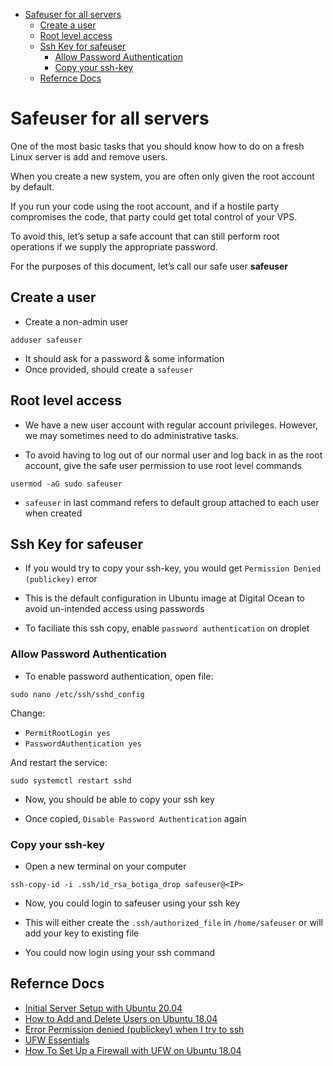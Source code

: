 - [Safeuser for all servers](#safeuser-for-all-servers)
  - [Create a user](#create-a-user)
  - [Root level access](#root-level-access)
  - [Ssh Key for safeuser](#ssh-key-for-safeuser)
    - [Allow Password Authentication](#allow-password-authentication)
    - [Copy your ssh-key](#copy-your-ssh-key)
  - [Refernce Docs](#refernce-docs)

# Safeuser for all servers

One of the most basic tasks that you should know how to do on a fresh Linux server is add and remove users.

When you create a new system, you are often only given the root account by default.

If you run your code using the root account, and if a hostile party compromises the code, that party could get total control of your VPS.

To avoid this, let’s setup a safe account that can still perform root operations if we supply the appropriate password.

For the purposes of this document, let’s call our safe user **safeuser**

## Create a user

-   Create a non-admin user

```
adduser safeuser
```

-   It should ask for a password & some information
-   Once provided, should create a `safeuser`

## Root level access

-   We have a new user account with regular account privileges. However, we may sometimes need to do administrative tasks.

-   To avoid having to log out of our normal user and log back in as the root account, give the safe user permission to use root level commands

```
usermod -aG sudo safeuser
```

-   `safeuser` in last command refers to default group attached to each user when created

## Ssh Key for safeuser

-   If you would try to copy your ssh-key, you would get `Permission Denied (publickey)` error

-   This is the default configuration in Ubuntu image at Digital Ocean to avoid un-intended access using passwords

-   To faciliate this ssh copy, enable `password authentication` on droplet

### Allow Password Authentication

-   To enable password authentication, open file:

```
sudo nano /etc/ssh/sshd_config
```

Change:

-   `PermitRootLogin yes`
-   `PasswordAuthentication yes`

And restart the service:

```
sudo systemctl restart sshd
```

-   Now, you should be able to copy your ssh key

-   Once copied, `Disable Password Authentication` again

### Copy your ssh-key

-   Open a new terminal on your computer

```
ssh-copy-id -i .ssh/id_rsa_botiga_drop safeuser@<IP>
```

-   Now, you could login to safeuser using your ssh key

-   This will either create the `.ssh/authorized_file` in `/home/safeuser` or will add your key to existing file

-   You could now login using your ssh command

## Refernce Docs

-   [Initial Server Setup with Ubuntu 20.04](https://www.digitalocean.com/community/tutorials/initial-server-setup-with-ubuntu-20-04)
-   [How to Add and Delete Users on Ubuntu 18.04](https://www.digitalocean.com/community/tutorials/how-to-add-and-delete-users-on-ubuntu-18-04)
-   [Error Permission denied (publickey) when I try to ssh](https://www.digitlocean.com/community/questions/error-permission-denied-publickey-when-i-try-to-ssh)
-   [UFW Essentials](https://www.digitalocean.com/community/tutorials/ufw-essentials-common-firewall-rules-and-commands)
-   [How To Set Up a Firewall with UFW on Ubuntu 18.04](https://www.digitalocean.com/community/tutorials/how-to-set-up-a-firewall-with-ufw-on-ubuntu-18-04)
